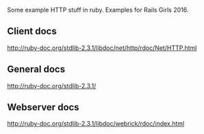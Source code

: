 Some example HTTP stuff in ruby. Examples for Rails Girls 2016.


## Client docs

http://ruby-doc.org/stdlib-2.3.1/libdoc/net/http/rdoc/Net/HTTP.html

## General docs

http://ruby-doc.org/stdlib-2.3.1/

## Webserver docs

http://ruby-doc.org/stdlib-2.3.1/libdoc/webrick/rdoc/index.html
